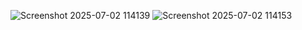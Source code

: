 ![Screenshot 2025-07-02 114139](https://github.com/user-attachments/assets/db1e7864-5364-4e03-b71b-06626fb7ba89)
![Screenshot 2025-07-02 114153](https://github.com/user-attachments/assets/4cf9446b-cea6-43ef-80d1-ed09f6d17a92)
